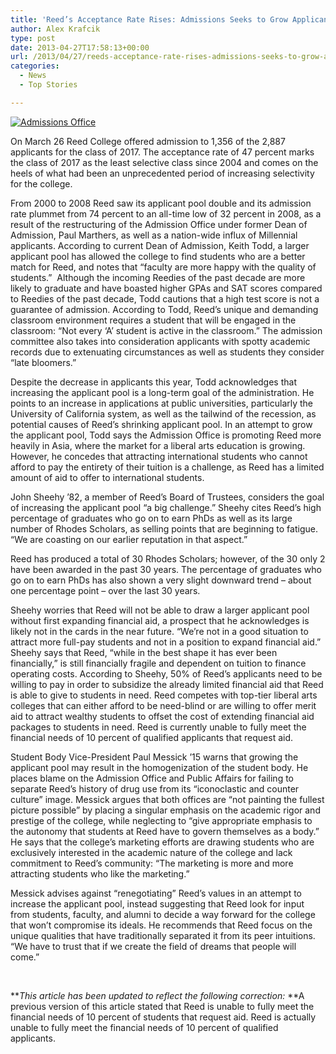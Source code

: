```yaml
---
title: 'Reed’s Acceptance Rate Rises: Admissions Seeks to Grow Applicant Pool'
author: Alex Krafcik
type: post
date: 2013-04-27T17:58:13+00:00
url: /2013/04/27/reeds-acceptance-rate-rises-admissions-seeks-to-grow-applicant-pool/
categories:
  - News
  - Top Stories

---
```

[<img class="size-full wp-image-2340 alignleft" alt="Admissions Office" src="https://i1.wp.com/www.reedquest.org/wp-content/uploads/2013/04/R1026125_web.jpg?resize=770%2C512" data-recalc-dims="1" />][1]

On March 26 Reed College offered admission to 1,356 of the 2,887 applicants for the class of 2017. The acceptance rate of 47 percent marks the class of 2017 as the least selective class since 2004 and comes on the heels of what had been an unprecedented period of increasing selectivity for the college.

From 2000 to 2008 Reed saw its applicant pool double and its admission rate plummet from 74 percent to an all-time low of 32 percent in 2008, as a result of the restructuring of the Admission Office under former Dean of Admission, Paul Marthers, as well as a nation-wide influx of Millennial applicants. According to current Dean of Admission, Keith Todd, a larger applicant pool has allowed the college to find students who are a better match for Reed, and notes that “faculty are more happy with the quality of students.”  Although the incoming Reedies of the past decade are more likely to graduate and have boasted higher GPAs and SAT scores compared to Reedies of the past decade, Todd cautions that a high test score is not a guarantee of admission. According to Todd, Reed’s unique and demanding classroom environment requires a student that will be engaged in the classroom: “Not every ‘A’ student is active in the classroom.” The admission committee also takes into consideration applicants with spotty academic records due to extenuating circumstances as well as students they consider “late bloomers.”

Despite the decrease in applicants this year, Todd acknowledges that increasing the applicant pool is a long-term goal of the administration. He points to an increase in applications at public universities, particularly the University of California system, as well as the tailwind of the recession, as potential causes of Reed’s shrinking applicant pool. In an attempt to grow the applicant pool, Todd says the Admission Office is promoting Reed more heavily in Asia, where the market for a liberal arts education is growing. However, he concedes that attracting international students who cannot afford to pay the entirety of their tuition is a challenge, as Reed has a limited amount of aid to offer to international students.

John Sheehy ’82, a member of Reed’s Board of Trustees, considers the goal of increasing the applicant pool “a big challenge.” Sheehy cites Reed’s high percentage of graduates who go on to earn PhDs as well as its large number of Rhodes Scholars, as selling points that are beginning to fatigue. “We are coasting on our earlier reputation in that aspect.”

Reed has produced a total of 30 Rhodes Scholars; however, of the 30 only 2 have been awarded in the past 30 years. The percentage of graduates who go on to earn PhDs has also shown a very slight downward trend – about one percentage point – over the last 30 years.

Sheehy worries that Reed will not be able to draw a larger applicant pool without first expanding financial aid, a prospect that he acknowledges is likely not in the cards in the near future. “We’re not in a good situation to attract more full-pay students and not in a position to expand financial aid.” Sheehy says that Reed, “while in the best shape it has ever been financially,” is still financially fragile and dependent on tuition to finance operating costs. According to Sheehy, 50% of Reed’s applicants need to be willing to pay in order to subsidize the already limited financial aid that Reed is able to give to students in need. Reed competes with top-tier liberal arts colleges that can either afford to be need-blind or are willing to offer merit aid to attract wealthy students to offset the cost of extending financial aid packages to students in need. Reed is currently unable to fully meet the financial needs of 10 percent of qualified applicants that request aid.

Student Body Vice-President Paul Messick ’15 warns that growing the applicant pool may result in the homogenization of the student body. He places blame on the Admission Office and Public Affairs for failing to separate Reed’s history of drug use from its “iconoclastic and counter culture” image. Messick argues that both offices are “not painting the fullest picture possible” by placing a singular emphasis on the academic rigor and prestige of the college, while neglecting to “give appropriate emphasis to the autonomy that students at Reed have to govern themselves as a body.” He says that the college’s marketing efforts are drawing students who are exclusively interested in the academic nature of the college and lack commitment to Reed’s community: “The marketing is more and more attracting students who like the marketing.”

Messick advises against “renegotiating” Reed’s values in an attempt to increase the applicant pool, instead suggesting that Reed look for input from students, faculty, and alumni to decide a way forward for the college that won’t compromise its ideals. He recommends that Reed focus on the unique qualities that have traditionally separated it from its peer intuitions. “We have to trust that if we create the field of dreams that people will come.”

&nbsp;

**_This article has been updated to reflect the following correction:_ **A previous version of this article stated that Reed is unable to fully meet the financial needs of 10 percent of students that request aid. Reed is actually unable to fully meet the financial needs of 10 percent of qualified applicants.

 [1]: https://i1.wp.com/www.reedquest.org/wp-content/uploads/2013/04/R1026125_web.jpg